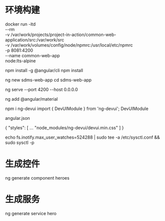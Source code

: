 # 环境构建
docker run -itd \
    --rm \
    -v /var/work/projects/project-in-action/common-web-application/src:/var/work/src \
    -v /var/work/volumes/config/node/npmrc:/usr/local/etc/npmrc \
    -p 8081:4200 \
    --name common-web-app \
    node:lts-alpine

npm install -g @angular/cli
npm install

ng new sdms-web-app
cd sdms-web-app

ng serve --port 4200 --host 0.0.0.0



ng add @angular/material

npm i ng-devui
import { DevUIModule } from 'ng-devui';
DevUIModule

angular.json

{
  "styles": [
    ...
    "node_modules/ng-devui/devui.min.css"
  ]
}


echo fs.inotify.max_user_watches=524288 | sudo tee -a /etc/sysctl.conf && sudo sysctl -p

# 生成控件
ng generate component heroes

# 生成服务
ng generate service hero